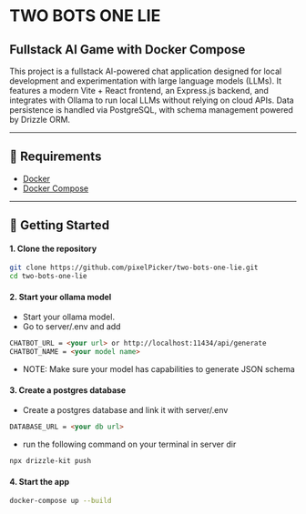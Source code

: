 # TWO BOTS ONE LIE

## Fullstack AI Game with Docker Compose

This project is a fullstack AI-powered chat application designed for local development and experimentation with large language models (LLMs). It features a modern Vite + React frontend, an Express.js backend, and integrates with Ollama to run local LLMs without relying on cloud APIs. Data persistence is handled via PostgreSQL, with schema management powered by Drizzle ORM.


---

## 🐳 Requirements

- [Docker](https://docs.docker.com/get-docker/)
- [Docker Compose](https://docs.docker.com/compose/install/)

---

## 🚀 Getting Started

#### 1. **Clone the repository**

```bash
git clone https://github.com/pixelPicker/two-bots-one-lie.git
cd two-bots-one-lie
```

#### 2. **Start your ollama model**

- Start your ollama model.
- Go to server/.env and add

```md
CHATBOT_URL = <your url> or http://localhost:11434/api/generate
CHATBOT_NAME = <your model name>
```

- NOTE: Make sure your model has capabilities to generate JSON schema

 #### 3. **Create a postgres database**

- Create a postgres database and link it with server/.env

 ```md
 DATABASE_URL = <your db url>
 ```

- run the following command on your terminal in server dir
```bash
npx drizzle-kit push
```

####  4. **Start the app**

```bash
docker-compose up --build